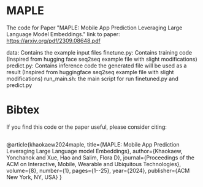 # MAPLE
The code for Paper "MAPLE: Mobile App Prediction Leveraging Large Language Model Embeddings."
link to paper: https://arxiv.org/pdf/2309.08648.pdf

data: Contains the example input files
finetune.py: Contains training code (Inspired from hugging face seq2seq example file with slight modifications)
predict.py: Contains inference code the generated file will be used as a result (Inspired from huggingface seq2seq example file with slight modifications)
run_main.sh: the main script for run finetuned.py and predict.py

# Bibtex
If you find this code or the paper useful, please consider citing:
##
<tab><tab>@article{khaokaew2024maple,
  title={MAPLE: Mobile App Prediction Leveraging Large Language model Embeddings},
  author={Khaokaew, Yonchanok and Xue, Hao and Salim, Flora D},
  journal={Proceedings of the ACM on Interactive, Mobile, Wearable and Ubiquitous Technologies},
  volume={8},
  number={1},
  pages={1--25},
  year={2024},
  publisher={ACM New York, NY, USA}
}
